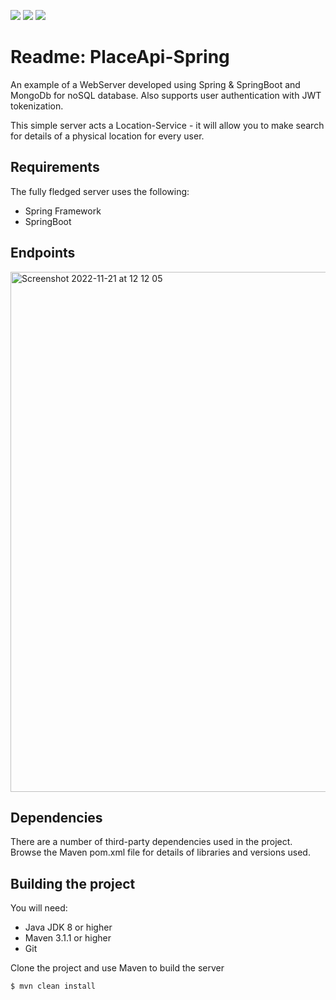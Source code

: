 <a href="#"><img src="https://img.shields.io/badge/Docker-Available-blue?logo=docker&style=for-the-badge" /></a>
<a href="#"><img src="https://img.shields.io/badge/Spring Boot-v0.79.0-63a871?logo=spring&style=for-the-badge" /></a>
<a href="#"><img src="https://img.shields.io/badge/Mongodb-v8.0.30-green?logo=mongodb&style=for-the-badge" /></a>

# Readme: PlaceApi-Spring

An example of a WebServer developed using Spring & SpringBoot and MongoDb for noSQL database. Also supports user
authentication with JWT tokenization.

This simple server acts a Location-Service - it will allow you to make search for details of a physical location for
every user.

## Requirements

The fully fledged server uses the following:

* Spring Framework
* SpringBoot

## Endpoints

<img width="832" alt="Screenshot 2022-11-21 at 12 12 05" src="https://user-images.githubusercontent.com/78916039/203012966-4cc5787a-c2d8-4c90-856f-d464ed2b5744.png">


## Dependencies

There are a number of third-party dependencies used in the project. Browse the Maven pom.xml file for details of
libraries and versions used.

## Building the project

You will need:

* Java JDK 8 or higher
* Maven 3.1.1 or higher
* Git

Clone the project and use Maven to build the server

	$ mvn clean install


